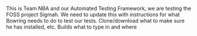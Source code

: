 This is Team NBA and our Automated Testing Framework, we are testing the FOSS project Sigmah.
We need to update this with instructions for what Bowring needs to do to test our tests.
Clone/download
what to make sure he has installed, etc.
Builds
what to type in and where
